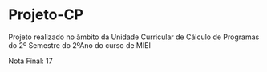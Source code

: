 # Projeto-CP
Projeto realizado no âmbito da Unidade Curricular de Cálculo de Programas do 2º Semestre do 2ºAno do curso de MIEI

Nota Final: 17
